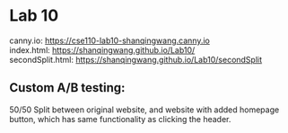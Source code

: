 # Lab 10

canny.io: https://cse110-lab10-shanqingwang.canny.io  
index.html: https://shanqingwang.github.io/Lab10/  
secondSplit.html: https://shanqingwang.github.io/Lab10/secondSplit 

## Custom A/B testing:
50/50 Split between original website, and website with added homepage button, which has same functionality as clicking the header.
